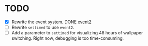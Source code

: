 # TODO

- [x] Rewrite the event system. DONE [event2](https://github.com/xyproto/event2)
- [ ] Rewrite `settimed` to use `event2`.
- [ ] Add a parameter to `settimed` for visualizing 48 hours of wallpaper switching. Right now, debugging is too time-consuming.
